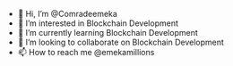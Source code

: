 - 👋 Hi, I’m @Comradeemeka
- 👀 I’m interested in Blockchain Development
- 🌱 I’m currently learning Blockchain Development
- 💞️ I’m looking to collaborate on Blockchain Development
- 📫 How to reach me @emekamillions

<!---
Comradeemeka/Comradeemeka is a ✨ special ✨ repository because its `README.md` (this file) appears on your GitHub profile.
You can click the Preview link to take a look at your changes.
--->
